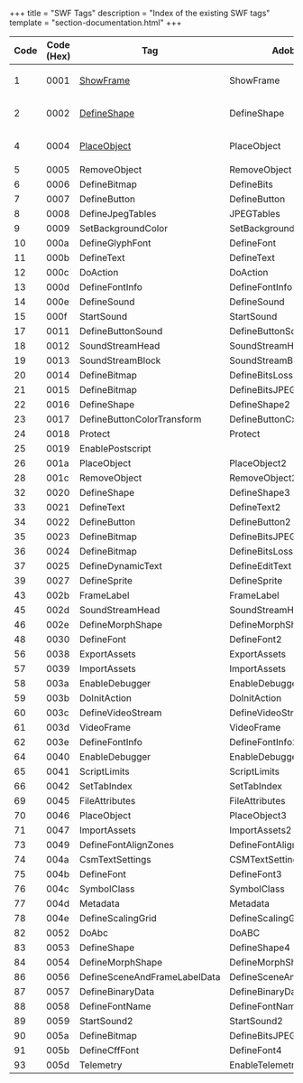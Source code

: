 +++
title = "SWF Tags"
description = "Index of the existing SWF tags"
template = "section-documentation.html"
+++

<table class="sortable">
<thead>
<tr>
  <th>Code</th>
  <th>Code (Hex)</th>
  <th>Tag</th>
  <th>Adobe name</th>
</tr>
</thead>
<tbody>
<tr>
  <td>1</td>
  <td>0001</td>
  <td>
  
  [ShowFrame]
  
  </td>
  <td>ShowFrame</td>
</tr>
<tr>
  <td>2</td>
  <td>0002</td>
  <td>
  
  [DefineShape]
  
  </td>
  <td>DefineShape</td>
</tr>
<tr>
  <td>4</td>
  <td>0004</td>
  <td>
  
  [PlaceObject]
  
  </td>
  <td>PlaceObject</td>
</tr>
<tr>
  <td>5</td>
  <td>0005</td>
  <td>RemoveObject</td>
  <td>RemoveObject</td>
</tr>
<tr>
  <td>6</td>
  <td>0006</td>
  <td>DefineBitmap</td>
  <td>DefineBits</td>
</tr>
<tr>
  <td>7</td>
  <td>0007</td>
  <td>DefineButton</td>
  <td>DefineButton</td>
</tr>
<tr>
  <td>8</td>
  <td>0008</td>
  <td>DefineJpegTables</td>
  <td>JPEGTables</td>
</tr>
<tr>
  <td>9</td>
  <td>0009</td>
  <td>SetBackgroundColor</td>
  <td>SetBackgroundColor</td>
</tr>
<tr>
  <td>10</td>
  <td>000a</td>
  <td>DefineGlyphFont</td>
  <td>DefineFont</td>
</tr>
<tr>
  <td>11</td>
  <td>000b</td>
  <td>DefineText</td>
  <td>DefineText</td>
</tr>
<tr>
  <td>12</td>
  <td>000c</td>
  <td>DoAction</td>
  <td>DoAction</td>
</tr>
<tr>
  <td>13</td>
  <td>000d</td>
  <td>DefineFontInfo</td>
  <td>DefineFontInfo</td>
</tr>
<tr>
  <td>14</td>
  <td>000e</td>
  <td>DefineSound</td>
  <td>DefineSound</td>
</tr>
<tr>
  <td>15</td>
  <td>000f</td>
  <td>StartSound</td>
  <td>StartSound</td>
</tr>
<tr>
  <td>17</td>
  <td>0011</td>
  <td>DefineButtonSound</td>
  <td>DefineButtonSound</td>
</tr>
<tr>
  <td>18</td>
  <td>0012</td>
  <td>SoundStreamHead</td>
  <td>SoundStreamHead</td>
</tr>
<tr>
  <td>19</td>
  <td>0013</td>
  <td>SoundStreamBlock</td>
  <td>SoundStreamBlock</td>
</tr>
<tr>
  <td>20</td>
  <td>0014</td>
  <td>DefineBitmap</td>
  <td>DefineBitsLossless</td>
</tr>
<tr>
  <td>21</td>
  <td>0015</td>
  <td>DefineBitmap</td>
  <td>DefineBitsJPEG2</td>
</tr>
<tr>
  <td>22</td>
  <td>0016</td>
  <td>DefineShape</td>
  <td>DefineShape2</td>
</tr>
<tr>
  <td>23</td>
  <td>0017</td>
  <td>DefineButtonColorTransform</td>
  <td>DefineButtonCxform</td>
</tr>
<tr>
  <td>24</td>
  <td>0018</td>
  <td>Protect</td>
  <td>Protect</td>
</tr>
<tr>
  <td>25</td>
  <td>0019</td>
  <td>EnablePostscript</td>
  <td></td>
</tr>
<tr>
  <td>26</td>
  <td>001a</td>
  <td>PlaceObject</td>
  <td>PlaceObject2</td>
</tr>
<tr>
  <td>28</td>
  <td>001c</td>
  <td>RemoveObject</td>
  <td>RemoveObject2</td>
</tr>
<tr>
  <td>32</td>
  <td>0020</td>
  <td>DefineShape</td>
  <td>DefineShape3</td>
</tr>
<tr>
  <td>33</td>
  <td>0021</td>
  <td>DefineText</td>
  <td>DefineText2</td>
</tr>
<tr>
  <td>34</td>
  <td>0022</td>
  <td>DefineButton</td>
  <td>DefineButton2</td>
</tr>
<tr>
  <td>35</td>
  <td>0023</td>
  <td>DefineBitmap</td>
  <td>DefineBitsJPEG2</td>
</tr>
<tr>
  <td>36</td>
  <td>0024</td>
  <td>DefineBitmap</td>
  <td>DefineBitsLossless2</td>
</tr>
<tr>
  <td>37</td>
  <td>0025</td>
  <td>DefineDynamicText</td>
  <td>DefineEditText</td>
</tr>
<tr>
  <td>39</td>
  <td>0027</td>
  <td>DefineSprite</td>
  <td>DefineSprite</td>
</tr>
<tr>
  <td>43</td>
  <td>002b</td>
  <td>FrameLabel</td>
  <td>FrameLabel</td>
</tr>
<tr>
  <td>45</td>
  <td>002d</td>
  <td>SoundStreamHead</td>
  <td>SoundStreamHead2</td>
</tr>
<tr>
  <td>46</td>
  <td>002e</td>
  <td>DefineMorphShape</td>
  <td>DefineMorphShape</td>
</tr>
<tr>
  <td>48</td>
  <td>0030</td>
  <td>DefineFont</td>
  <td>DefineFont2</td>
</tr>
<tr>
  <td>56</td>
  <td>0038</td>
  <td>ExportAssets</td>
  <td>ExportAssets</td>
</tr>
<tr>
  <td>57</td>
  <td>0039</td>
  <td>ImportAssets</td>
  <td>ImportAssets</td>
</tr>
<tr>
  <td>58</td>
  <td>003a</td>
  <td>EnableDebugger</td>
  <td>EnableDebugger</td>
</tr>
<tr>
  <td>59</td>
  <td>003b</td>
  <td>DoInitAction</td>
  <td>DoInitAction</td>
</tr>
<tr>
  <td>60</td>
  <td>003c</td>
  <td>DefineVideoStream</td>
  <td>DefineVideoStream</td>
</tr>
<tr>
  <td>61</td>
  <td>003d</td>
  <td>VideoFrame</td>
  <td>VideoFrame</td>
</tr>
<tr>
  <td>62</td>
  <td>003e</td>
  <td>DefineFontInfo</td>
  <td>DefineFontInfo2</td>
</tr>
<tr>
  <td>64</td>
  <td>0040</td>
  <td>EnableDebugger</td>
  <td>EnableDebugger2</td>
</tr>
<tr>
  <td>65</td>
  <td>0041</td>
  <td>ScriptLimits</td>
  <td>ScriptLimits</td>
</tr>
<tr>
  <td>66</td>
  <td>0042</td>
  <td>SetTabIndex</td>
  <td>SetTabIndex</td>
</tr>
<tr>
  <td>69</td>
  <td>0045</td>
  <td>FileAttributes</td>
  <td>FileAttributes</td>
</tr>
<tr>
  <td>70</td>
  <td>0046</td>
  <td>PlaceObject</td>
  <td>PlaceObject3</td>
</tr>
<tr>
  <td>71</td>
  <td>0047</td>
  <td>ImportAssets</td>
  <td>ImportAssets2</td>
</tr>
<tr>
  <td>73</td>
  <td>0049</td>
  <td>DefineFontAlignZones</td>
  <td>DefineFontAlignZones</td>
</tr>
<tr>
  <td>74</td>
  <td>004a</td>
  <td>CsmTextSettings</td>
  <td>CSMTextSettings</td>
</tr>
<tr>
  <td>75</td>
  <td>004b</td>
  <td>DefineFont</td>
  <td>DefineFont3</td>
</tr>
<tr>
  <td>76</td>
  <td>004c</td>
  <td>SymbolClass</td>
  <td>SymbolClass</td>
</tr>
<tr>
  <td>77</td>
  <td>004d</td>
  <td>Metadata</td>
  <td>Metadata</td>
</tr>
<tr>
  <td>78</td>
  <td>004e</td>
  <td>DefineScalingGrid</td>
  <td>DefineScalingGrid</td>
</tr>
<tr>
  <td>82</td>
  <td>0052</td>
  <td>DoAbc</td>
  <td>DoABC</td>
</tr>
<tr>
  <td>83</td>
  <td>0053</td>
  <td>DefineShape</td>
  <td>DefineShape4</td>
</tr>
<tr>
  <td>84</td>
  <td>0054</td>
  <td>DefineMorphShape</td>
  <td>DefineMorphShape2</td>
</tr>
<tr>
  <td>86</td>
  <td>0056</td>
  <td>DefineSceneAndFrameLabelData</td>
  <td>DefineSceneAndFrameLabelData</td>
</tr>
<tr>
  <td>87</td>
  <td>0057</td>
  <td>DefineBinaryData</td>
  <td>DefineBinaryData</td>
</tr>
<tr>
  <td>88</td>
  <td>0058</td>
  <td>DefineFontName</td>
  <td>DefineFontName</td>
</tr>
<tr>
  <td>89</td>
  <td>0059</td>
  <td>StartSound2</td>
  <td>StartSound2</td>
</tr>
<tr>
  <td>90</td>
  <td>005a</td>
  <td>DefineBitmap</td>
  <td>DefineBitsJPEG4</td>
</tr>
<tr>
  <td>91</td>
  <td>005b</td>
  <td>DefineCffFont</td>
  <td>DefineFont4</td>
</tr>
<tr>
  <td>93</td>
  <td>005d</td>
  <td>Telemetry</td>
  <td>EnableTelemetry</td>
</tr>
</tbody>
</table>

[DefineShape]: @/documentation/swf/tags/define-shape.md
[PlaceObject]: @/documentation/swf/tags/place-object.md
[ShowFrame]: @/documentation/swf/tags/show-frame.md
